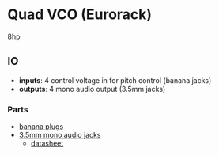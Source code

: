 # Quad VCO (Eurorack)
8hp
## IO
* **inputs**: 4 control voltage in for pitch control (banana jacks)
* **outputs**: 4 mono audio output (3.5mm jacks)
### Parts
* [banana plugs](https://belfuse.com/resources/drawings/cinchconnectivitysolutions/johnson/dr-ccs-john-108-0904-001.pdf)
* [3.5mm mono audio jacks](https://www.mouser.com/ProductDetail/Amphenol-Audio/ACJM-MV35-2S?qs=t8%2F5FiDdxGai2lqRGe%2FRiQ%3D%3D)
  * [datasheet](https://www.tme.eu/Document/10859cc6fd48bd26a0b21dd04a4ae1cc/55010544001110.pdf)
